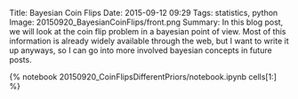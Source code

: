 Title: Bayesian Coin Flips
Date: 2015-09-12 09:29
Tags: statistics, python
Image: 20150920_BayesianCoinFlips/front.png
Summary: In this blog post, we will look at the coin flip problem in a bayesian point of view. Most of this information is already widely available through the web, but I want to write it up anyways, so I can go into more involved bayesian concepts in future posts.

{% notebook 20150920_CoinFlipsDifferentPriors/notebook.ipynb cells[1:] %}
